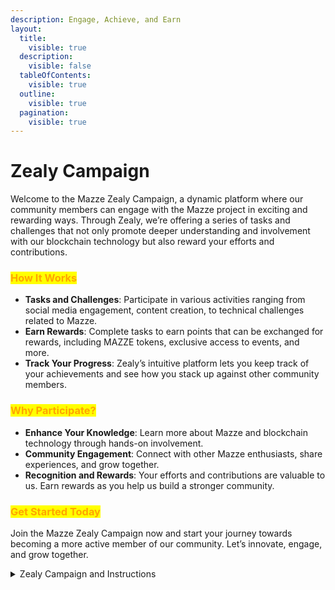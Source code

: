 ```yaml
---
description: Engage, Achieve, and Earn
layout:
  title:
    visible: true
  description:
    visible: false
  tableOfContents:
    visible: true
  outline:
    visible: true
  pagination:
    visible: true
---
```


# Zealy Campaign

Welcome to the Mazze Zealy Campaign, a dynamic platform where our community members can engage with the Mazze project in exciting and rewarding ways. Through Zealy, we’re offering a series of tasks and challenges that not only promote deeper understanding and involvement with our blockchain technology but also reward your efforts and contributions.

### <mark style="color:orange;">**How It Works**</mark>

* **Tasks and Challenges**: Participate in various activities ranging from social media engagement, content creation, to technical challenges related to Mazze.
* **Earn Rewards**: Complete tasks to earn points that can be exchanged for rewards, including MAZZE tokens, exclusive access to events, and more.
* **Track Your Progress**: Zealy’s intuitive platform lets you keep track of your achievements and see how you stack up against other community members.

### <mark style="color:orange;">**Why Participate?**</mark>

* **Enhance Your Knowledge**: Learn more about Mazze and blockchain technology through hands-on involvement.
* **Community Engagement**: Connect with other Mazze enthusiasts, share experiences, and grow together.
* **Recognition and Rewards**: Your efforts and contributions are valuable to us. Earn rewards as you help us build a stronger community.

### <mark style="color:orange;">**Get Started Today**</mark>

Join the Mazze Zealy Campaign now and start your journey towards becoming a more active member of our community. Let’s innovate, engage, and grow together.

<details>

<summary>Zealy Campaign and Instructions</summary>

Soon

</details>
